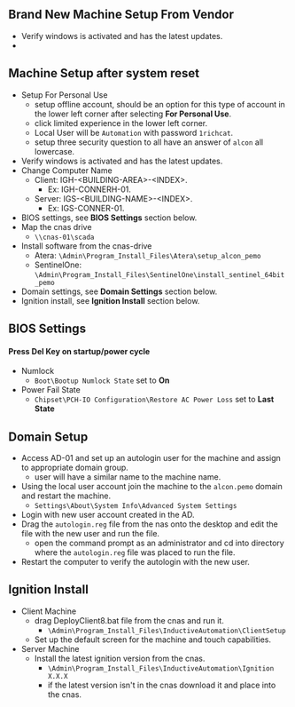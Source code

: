 ## Brand New Machine Setup From Vendor
- Verify windows is activated and has the latest updates.
- 
## Machine Setup after system reset
- Setup For Personal Use
  - setup offline account, should be an option for this type of account in the lower left corner after selecting **For Personal Use**.
  - click limited experience in the lower left corner.
  - Local User will be `Automation` with password `1richcat`.
  - setup three security question to all have an answer of `alcon` all lowercase.
- Verify windows is activated and has the latest updates.
- Change Computer Name
  - Client: IGH-\<BUILDING-AREA>-\<INDEX>.
    - Ex: IGH-CONNERH-01.
  - Server: IGS-\<BUILDING-NAME>-\<INDEX>. 
    - Ex: IGS-CONNER-01.
- BIOS settings, see **BIOS Settings** section below.
 - Map the cnas drive
    - `\\cnas-01\scada`
 - Install software from the cnas-drive
    - Atera: `\Admin\Program_Install_Files\Atera\setup_alcon_pemo`
    - SentinelOne: `\Admin\Program_Install_Files\SentinelOne\install_sentinel_64bit_pemo`
 - Domain settings, see **Domain Settings** section below.
 - Ignition install, see **Ignition Install** section below.

## BIOS Settings
#### Press Del Key on startup/power cycle
- Numlock
  - `Boot\Bootup Numlock State` set to **On**
- Power Fail State
  - `Chipset\PCH-IO Configuration\Restore AC Power Loss` set to **Last State**
  
## Domain Setup
- Access AD-01 and set up an autologin user for the machine and assign to appropriate domain group. 
  - user will have a similar name to the machine name.
- Using the local user account join the machine to the `alcon.pemo` domain and restart the machine.
  - `Settings\About\System Info\Advanced System Settings`
- Login with new user account created in the AD.
- Drag the `autologin.reg` file from the nas onto the desktop and edit the file with the new user and run the file.
  - open the command prompt as an administrator and cd into directory where the `autologin.reg` file was placed to run the file.
- Restart the computer to verify the autologin with the new user.

## Ignition Install
- Client Machine
    - drag DeployClient8.bat file from the cnas and run it.
        - `\Admin\Program_Install_Files\InductiveAutomation\ClientSetup`
    - Set up the default screen for the machine and touch capabilities. 
- Server Machine 
  - Install the latest ignition version from the cnas.
      - `\Admin\Program_Install_Files\InductiveAutomation\Ignition X.X.X`
      - if the latest version isn't in the cnas download it and place into the cnas.


